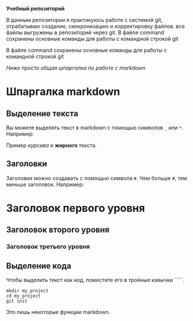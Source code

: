 **Учебный репозиторий**

В данным репозитории я практикуюсь работе с системой git, отрабатываю создание, синхронизацию и корректировку файлов. все файлы выгружены в репозиторий через git.
В файле command сохранены основные команды для работы с командной строкой git

В файле command сохранены основные команды для работы с командной строкой git

*Ниже просто общая шпаргалка по работе с markdown*

# Шпаргалка markdown

## Выделение текста

Вы можете выделять текст в markdown с помощью символов `_` или `*`. Например:

Пример _курсива_ и **жирного** текста.

## Заголовки

Заголовки можно создавать с помощью символа `#`. Чем больше `#`, тем меньше заголовок. Например:

# Заголовок первого уровня
## Заголовок второго уровня
### Заголовок третьего уровня

## Выделение кода

Чтобы выделить текст как код, поместите его в тройные кавычки `````. 

```
mkdir my_project
cd my_project
git init
```
Это лишь некоторые функции markdown.
